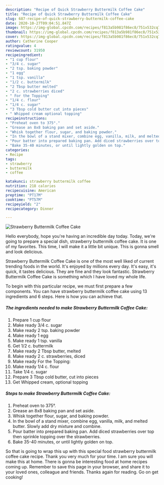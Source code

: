 ```yaml
---
description: "Recipe of Quick Strawberry Buttermilk Coffee Cake"
title: "Recipe of Quick Strawberry Buttermilk Coffee Cake"
slug: 687-recipe-of-quick-strawberry-buttermilk-coffee-cake
date: 2020-10-27T09:04:51.847Z
image: https://img-global.cpcdn.com/recipes/f813a5b981f86ec8/751x532cq70/strawberry-buttermilk-coffee-cake-recipe-main-photo.jpg
thumbnail: https://img-global.cpcdn.com/recipes/f813a5b981f86ec8/751x532cq70/strawberry-buttermilk-coffee-cake-recipe-main-photo.jpg
cover: https://img-global.cpcdn.com/recipes/f813a5b981f86ec8/751x532cq70/strawberry-buttermilk-coffee-cake-recipe-main-photo.jpg
author: Catherine Cooper
ratingvalue: 4
reviewcount: 31950
recipeingredient:
- "1 cup flour"
- "3/4 c. sugar"
- "2 tsp. baking powder"
- "1 egg"
- "1 tsp. vanilla"
- "1/2 c. buttermilk"
- "2 Tbsp butter melted"
- "2 c. strawberries diced"
- " For the Topping"
- "1/4 c. flour"
- "1/4 c. sugar"
- "3 Tbsp cold butter cut into pieces"
- " Whipped cream optional topping"
recipeinstructions:
- "Preheat oven to 375°."
- "Grease an 8x8 baking pan and set aside."
- "Whisk together flour, sugar, and baking powder."
- "In the bowl of a stand mixer, combine egg, vanilla, milk, and melted butter. Slowly add dry mixture and combine."
- "Pour batter into prepared baking pan. Add diced strawberries over top then sprinkle topping over the strawberries."
- "Bake 35-40 minutes, or until lightly golden on top."
categories:
- Recipe
tags:
- strawberry
- buttermilk
- coffee

katakunci: strawberry buttermilk coffee 
nutrition: 218 calories
recipecuisine: American
preptime: "PT17M"
cooktime: "PT57M"
recipeyield: "2"
recipecategory: Dinner

---
```



![Strawberry Buttermilk Coffee Cake](https://img-global.cpcdn.com/recipes/f813a5b981f86ec8/751x532cq70/strawberry-buttermilk-coffee-cake-recipe-main-photo.jpg)

Hello everybody, hope you're having an incredible day today. Today, we're going to prepare a special dish, strawberry buttermilk coffee cake. It is one of my favorites. This time, I will make it a little bit unique. This is gonna smell and look delicious.



Strawberry Buttermilk Coffee Cake is one of the most well liked of current trending foods in the world. It's enjoyed by millions every day. It's easy, it's quick, it tastes delicious. They are fine and they look fantastic. Strawberry Buttermilk Coffee Cake is something which I have loved my whole life.


To begin with this particular recipe, we must first prepare a few components. You can have strawberry buttermilk coffee cake using 13 ingredients and 6 steps. Here is how you can achieve that.

<!--inarticleads1-->

##### The ingredients needed to make Strawberry Buttermilk Coffee Cake:

1. Prepare 1 cup flour
1. Make ready 3/4 c. sugar
1. Make ready 2 tsp. baking powder
1. Make ready 1 egg
1. Make ready 1 tsp. vanilla
1. Get 1/2 c. buttermilk
1. Make ready 2 Tbsp butter, melted
1. Make ready 2 c. strawberries, diced
1. Make ready  For the Topping:
1. Make ready 1/4 c. flour
1. Take 1/4 c. sugar
1. Prepare 3 Tbsp cold butter, cut into pieces
1. Get  Whipped cream, optional topping




<!--inarticleads2-->

##### Steps to make Strawberry Buttermilk Coffee Cake:

1. Preheat oven to 375°.
1. Grease an 8x8 baking pan and set aside.
1. Whisk together flour, sugar, and baking powder.
1. In the bowl of a stand mixer, combine egg, vanilla, milk, and melted butter. Slowly add dry mixture and combine.
1. Pour batter into prepared baking pan. Add diced strawberries over top then sprinkle topping over the strawberries.
1. Bake 35-40 minutes, or until lightly golden on top.




So that is going to wrap this up with this special food strawberry buttermilk coffee cake recipe. Thank you very much for your time. I am sure you will make this at home. There is gonna be interesting food at home recipes coming up. Remember to save this page in your browser, and share it to your loved ones, colleague and friends. Thanks again for reading. Go on get cooking!
